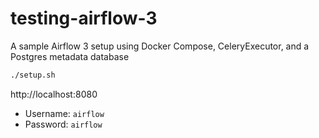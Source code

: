 # testing-airflow-3

A sample Airflow 3 setup using Docker Compose, CeleryExecutor, and a Postgres metadata database

```sh
./setup.sh
```

http://localhost:8080
- Username: `airflow`
- Password: `airflow`